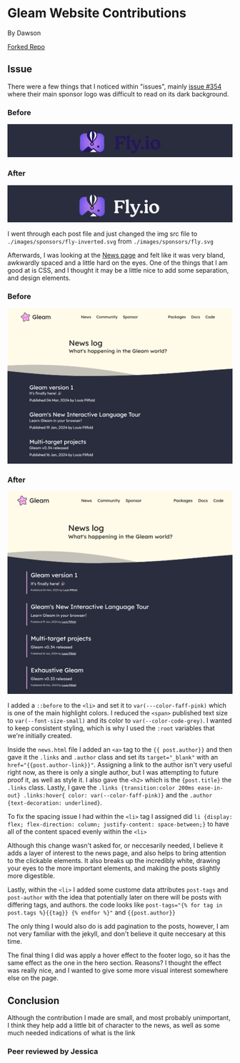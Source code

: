 # Gleam Website Contributions
By Dawson

[Forked Repo](https://github.com/Dhuds1/gleam-website/tree/dev)
## Issue
There were a few things that I noticed within "issues", mainly [issue #354](https://github.com/gleam-lang/website/issues/354) where their main sponsor logo was difficult to read on its dark background.

### Before
<img src="./contribution-images/fly-before.png"/>

### After
<img src="./contribution-images/fly-after.png"/>

I went through each post file and just changed the img src file to `./images/sponsors/fly-inverted.svg` from `./images/sponsors/fly.svg`

Afterwards, I was looking at the [News page](https://gleam.run/news/) and felt like it was very bland, awkwardly spaced and a little hard on the eyes. One of the things that I am good at is CSS, and I thought it may be a little nice to add some separation, and design elements.

### Before
<img src="./contribution-images/news-page-before.png"/>

### After
<img src="./contribution-images/news-page-after.png"/>

I added a `::before` to the `<li>` and set it to `var(---color-faff-pink)` which is one of the main highlight colors. I reduced the `<span>` published text size to `var(--font-size-small)` and its color to `var(--color-code-grey)`. I wanted to keep consistent styling, which is why I used the `:root` variables that we're initially created. 

Inside the `news.html` file I added an `<a>` tag to the `{{ post.author}}` and then gave it the `.links` and `.author` class and set its `target="_blank"` with an `href="{{post.author-link}}"`. Assigning a link to the author isn't very useful right now, as there is only a single author, but I was attempting to future proof it, as well as style it. I also gave the `<h2>` which is the `{post.title}` the `.links` class. Lastly, I gave the `.links {transition:color 200ms ease-in-out} .links:hover{ color: var(--color-faff-pink)}` and the `.author {text-decoration: underlined}`.

To fix the spacing issue I had within the `<li>` tag I assigned did `li {display: flex; flex-direction: column; justify-content: space-between;}` to have all of the content spaced evenly within the `<li>`

Although this change wasn't asked for, or neccesarily needed, I believe it adds a layer of interest to the news page, and also helps to bring attention to the clickable elements. It also breaks up the incredibly white, drawing your eyes to the more important elements, and making the posts slightly more digestible.

Lastly, within the `<li>` I added some custome data attributes `post-tags` and `post-author` with the idea that potentially later on there will be posts with differing tags, and authors. the code looks like `post-tags="{% for tag in post.tags %}{{tag}} {% endfor %}"` and `{{post.author}}`

The only thing I would also do is add pagination to the posts, however, I am not very familiar with the jekyll, and don't believe it quite neccesary at this time.

The final thing I did was apply a hover effect to the footer logo, so it has the same effect as the one in the hero section. Reasons? I thought the effect was really nice, and I wanted to give some more visual interest somewhere else on the page.

## Conclusion
Although the contribution I made are small, and most probably unimportant, I think they help add a little bit of character to the news, as well as some much needed indications of what is the link

### Peer reviewed by Jessica
